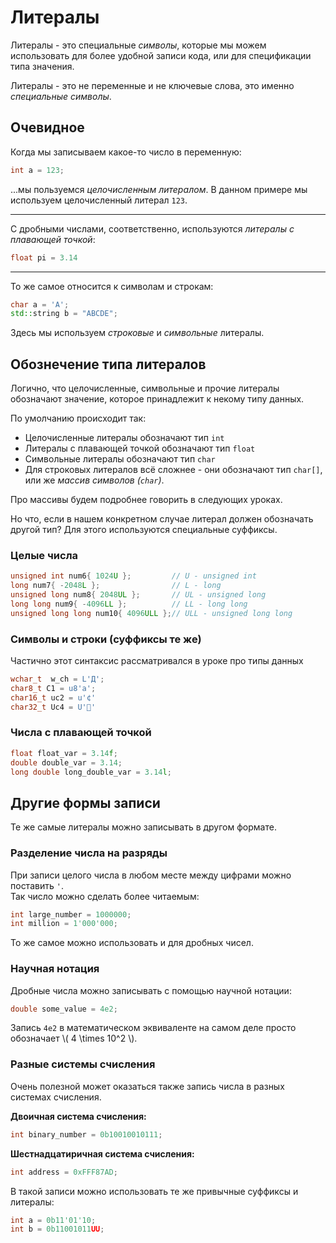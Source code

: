 # Литералы

Литералы - это специальные *символы*, которые мы можем использовать для более удобной записи кода, или для спецификации типа значения.

Литералы - это не переменные и не ключевые слова, это именно *специальные символы*.

## Очевидное
Когда мы записываем какое-то число в переменную:
```cpp
int a = 123;
```
...мы пользуемся *целочисленным литералом*. В данном примере мы используем целочисленный литерал `123`.

---

С дробными числами, соответственно, используются *литералы с плавающей точкой*:

```cpp
float pi = 3.14
```

---

То же самое относится к символам и строкам:
```cpp
char a = 'A';
std::string b = "ABCDE";
```
Здесь мы используем *строковые* и *символьные* литералы.
 
## Обознечение типа литералов

Логично, что целочисленные, символьные и прочие литералы обозначают значение, которое принадлежит к некому типу данных. 

По умолчанию происходит так:
- Целочисленные литералы обозначают тип `int`
- Литералы с плавающей точкой обозначают тип `float`
- Символьные литералы обозначают тип `char`
- Для строковых литералов всё сложнее - они обозначают тип `char[]`, или же *массив символов (`char`)*.

Про массивы будем подробнее говорить в следующих уроках.

Но что, если в нашем конкретном случае литерал должен обозначать другой тип? Для этого используются специальные суффиксы.

### Целые числа
```cpp
unsigned int num6{ 1024U };         // U - unsigned int
long num7{ -2048L };                // L - long
unsigned long num8{ 2048UL };       // UL - unsigned long
long long num9{ -4096LL };          // LL - long long
unsigned long long num10{ 4096ULL };// ULL - unsigned long long
```
### Символы и строки (суффиксы те же)
Частично этот синтаксис рассматривался в уроке про типы данных

```cpp
wchar_t  w_ch = L'Д';
char8_t C1 = u8'a';
char16_t uc2 = u'¢'
char32_t Uc4 = U'🍌'
```

### Числа с плавающей точкой

```cpp
float float_var = 3.14f;
double double_var = 3.14;
long double long_double_var = 3.14l;
```

## Другие формы записи
Те же самые литералы можно записывать в другом формате.

### Разделение числа на разряды
При записи целого числа в любом месте между цифрами можно поставить `'`.  
Так число можно сделать более читаемым:
```cpp
int large_number = 1000000;
int million = 1'000'000;
```

То же самое можно использовать и для дробных чисел.

### Научная нотация
Дробные числа можно записывать с помощью научной нотации:
```cpp
double some_value = 4e2;
```
Запись `4e2` в математическом эквиваленте на самом деле просто обозначает \\( 4 \times 10^2 \\).

### Разные системы счисления

Очень полезной может оказаться также запись числа в разных системах счисления.

**Двоичная система счисления:**
```cpp
int binary_number = 0b10010010111;
```
**Шестнадцатиричная система счисления:**
```cpp
int address = 0xFFF87AD;
```

В такой записи можно использовать те же привычные суффиксы и литералы:

```cpp
int a = 0b11'01'10;
int b = 0b11001011UU;
```
